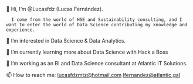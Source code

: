 👋 Hi, I’m @Lucasfdz (Lucas Fernández). 
      
      I come from the world of HSE and Sustainability consulting, and I want to enter the world of Data Science contributing my knowledge and experience.

👀 I’m interested in Data Science & Data Analytics.

🌱 I’m currently learning more about Data Science with Hack a Boss

💞️ I’m working as an BI and Data Science consultant at Atlantic IT Solutions.

📫 How to reach me:
     lucasfdzmtz@hotmail.com
     lfernandez@atlantic.gal
    

<!---
Lucasfdz/Lucasfdz is a ✨ special ✨ repository because its `README.md` (this file) appears on your GitHub profile.
You can click the Preview link to take a look at your changes.
--->
